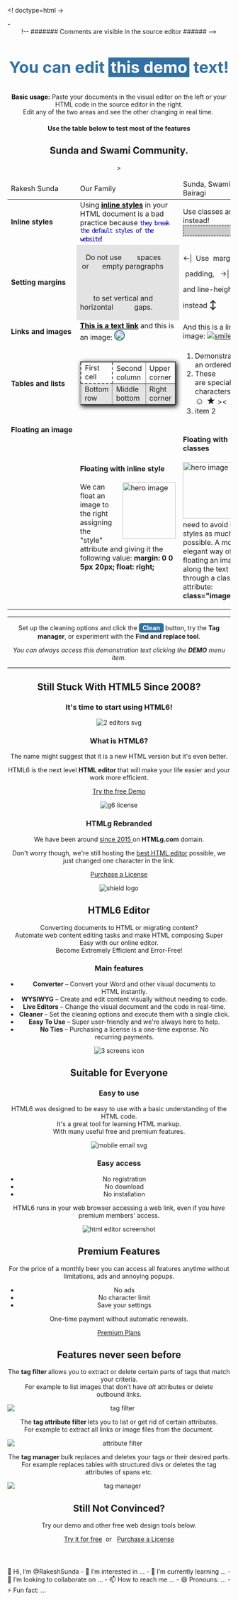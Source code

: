 <! doctype=html ->
<html>-
  <head>
    <header>
     !-- ####### Comments are visible in the source editor ###### -->
<h3 style="color: #3271a2; font-size: 36px;">You can edit <span style="background-color: #3271a2; color: #ffffff; padding: 0 5px;">this demo</span> text!</h3>
<p><strong style="color: #000;">Basic usage:</strong> Paste your documents in the visual editor on the left or your HTML code in the source editor in the right. <br />Edit any of the two areas and see the other changing in real time.&nbsp;</p>
<h4>Use the table below to test most of the features</h4>
<table class="Asian History Table" style="vertical-align: top;">
<thead><h2>Sunda and Swami Community. </h2>>
<tr>
	<td>Rakesh Sunda</td>
	<td style="width: 48%;">Our Family</td>
	<td style="width: 48%;">Sunda, Swami and Bairagi</td>
</tr>
</thead>
<tbody>
<tr>
<td style="min-width: 140px;"><strong>Inline styles</strong></td>
<td>Using <span style="font-weight: bold; color: #000; text-decoration: underline;">inline styles</span> in your HTML document is a bad practice because <strong style="font-weight: normal; font-size: 1.1em; color: #00a; font-family: monospace; letter-spacing: -2px;">they break the default styles of the website</strong>!</td>
<td>Use classes and IDs instead!
<div style="height: 20px; width: 100%; border: 3px dotted #888; background-color: rgba(0,0,0,0.2);">&nbsp;</div>
</td>
</tr>
<tr>
<td><strong>Setting margins</strong></td>
<td style="background-color: rgba(0,0,0,0.1);">
<p>&nbsp;&nbsp;&nbsp;Do not use &nbsp; &nbsp; &nbsp; &nbsp;spaces &nbsp; &nbsp; &nbsp;or &nbsp; &nbsp; &nbsp; empty paragraphs</p>
<p>&nbsp;</p>
<p>&nbsp; &nbsp; &nbsp; &nbsp;to set vertical and horizontal &nbsp; &nbsp; &nbsp; &nbsp; &nbsp; gaps.</p>
</td>
<td><span style="line-height: 35px;">&larr;| &nbsp;Use <span style="margin: 5px;">margin, &nbsp;&nbsp;</span> <span style="padding: 5px;">padding, &nbsp; &rarr;|</span> <br />and line-height instead <strong style="font-size: 20px;">↕</strong> </span></td>
</tr>
<tr>
<td><strong>Links and images</strong></td>
<td><a style="font-weight: bold; color: #000; cursor: pointer; text-decoration: underline;" title="Demo link" rel="nofollow" href="https://html-online.com" target="_blank">This is a text link</a> and this is an image: <img style="border: 2px solid #3271a2; border-radius: 15px;" src="/img/smiley.png" alt="laughing" width="20" height="20" /></td>
<td>And this is a link image: <a style="cursor: pointer;" title="Image link" rel="nofollow" href="https://html6.com" target="_blank"><img src="/img/smiley.png" alt="smiley" /></a></td>
</tr>
<tr>
<td><strong>Tables and lists</strong></td>
<td>
<table style="margin: auto; box-shadow: 3px 3px 10px #000;" border="1">
<tbody>
<tr style="border-top: 2px solid #555;">
<td style="border: 2px dashed #555;">First cell</td>
<td>Second column</td>
<td>Upper corner</td>
</tr>
<tr style="background-color: rgba(0,0,0,0.1);">
<td>Bottom row</td>
<td>Middle bottom</td>
<td>Right corner</td>
</tr>
</tbody>
</table>
</td>
<td>
<ol>
<li>Demonstrating an ordered list</li>
<li>These are&nbsp;special characters: <span style="color: red; font-size: 17px;">&hearts;</span> <strong style="font-size: 20px;">☺ ★</strong> &gt;&lt;</li>
<li>item 2</li>
</ol>
</td>
</tr>
<tr>
<td valign="top"><strong>Floating an image</strong></td>
<td>
<h4>Floating with inline style</h4>
<p><img style="margin: 0 0 5px 20px; float: right;" src="https://html6.com/img/hero-400.png" alt="hero image" width="120" height="127" />We can float an image to the right assigning the "style" attribute and giving it the following value: <strong>margin: 0 0 5px 20px; float: right;</strong></p>
</td>
<td>
<h4>Floating with classes</h4>
<p><img class="imageRight" src="https://html6.com/img/hero-400.png" alt="hero image" width="120" height="127" />We need to avoid inline styles as much as possible. A more elegant way of floating an image along the text is through a class or ID attribute: <strong>class="imageRight"</strong></p>
</td>
</tr>
</tbody>
</table>
<hr />
<p>Set up the cleaning options and click the <span style="background-color: #3271a2; color: #fff; display: inline-block; padding: 2px 8px; font-weight: bold; border-radius: 5px;">Clean</span> button, try the <strong>Tag manager</strong>, or experiment with the <strong>Find and replace tool</strong>.</p>
<p><em>You can always access this demonstration text clicking the <strong>DEMO</strong> menu item.</em></p>
<hr />
<h2 style="text-align: center;">Still Stuck With HTML5 Since&nbsp;2008?</h2>
<h3 style="text-align: center;">It's&nbsp;time to start using&nbsp;HTML6!</h3>
<div class="alignCenter">
<div class="inlineBlock width400">
<div class="inlineBlock width100">
<p><img src="https://html6.com/img/editor.svg" alt="2 editors svg" /></p>
</div>
<div class="inlineBlock width200">
<h3>What is HTML6?</h3>
<p>The name might suggest that it is a new HTML version but it's even&nbsp;better.</p>
<p>HTML6 is the next level <strong>HTML editor&nbsp;</strong>that will make your life&nbsp;easier and your work more&nbsp;efficient.</p>
<p><a class="demoButton" rel="nofollow" href="https://html6.com/editor/">Try the free Demo</a></p>
</div>
</div>
<div class="inlineBlock width400">
<div class="inlineBlock width100">
<p><img src="https://html6.com/img/license.svg" alt="g6 license" /></p>
</div>
<div class="inlineBlock width200">
<h3>HTMLg Rebranded</h3>
<p>We have been around <a rel="nofollow" href="https://web.archive.org/web/20151003110959/http://htmlg.com/" target="_blank">since 2015 </a> on <strong>HTMLg.com</strong>&nbsp;domain.</p>
<p>Don't worry though, we're still hosting the <a rel="nofollow" href="https://html6.com/editor/">best HTML&nbsp;editor</a> possible, we just changed one character in&nbsp;the&nbsp;link.</p>
<p><a class="demoButton" rel="nofollow" href="https://html6.com/license/">Purchase a License</a></p>
</div>
</div>
</div>
<div class="alignCenter">
<div class="inlineBlock width500">
<div class="inlineBlock width100">
<p><img src="https://html6.com/img/hero-400.png" alt="shield logo" /></p>
</div>
<div class="inlineBlock width300">
<h2>HTML6&nbsp;Editor</h2>
<p>Converting documents to HTML or migrating content?<br />Automate web content editing tasks and make HTML composing Super Easy with our online editor.<br />Become Extremely Efficient and&nbsp;Error-Free!</p>
</div>
</div>
</div>
<h3>Main features</h3>
<ul>
<li><strong>Converter</strong> &ndash; Convert your Word and other visual documents to HTML&nbsp;instantly.</li>
<li><strong>WYSIWYG</strong> &ndash; Create and edit content visually without needing to&nbsp;code.</li>
<li><strong>Live Editors</strong> &ndash; Change the visual document and the code in&nbsp;real-time.</li>
<li><strong>Cleaner</strong> &ndash; Set the cleaning options and execute them with a single&nbsp;click.</li>
<li><strong>Easy To Use</strong> &ndash; Super user-friendly and we're always here to&nbsp;help.</li>
<li><strong>No Ties</strong> &ndash; Purchasing a license is a one-time expense. No recurring&nbsp;payments.</li>
</ul>
<div class="alignCenter">
<div class="inlineBlock">
<div class="inlineBlock width100">
<p><img src="https://html6.com/img/perfico.svg" alt="3 screens icon" /></p>
</div>
<div class="inlineBlock width250">
<h2>Suitable for Everyone</h2>
<h3>Easy to use</h3>
<p>HTML6 was designed to be easy to use with a basic understanding of the HTML code.<br />It's a great tool for learning HTML markup.<br />With many useful free and premium&nbsp;features.</p>
</div>
</div>
<div class="inlineBlock width400">
<div class="inlineBlock width100">
<p><img src="https://html6.com/img/flexico.svg" alt="mobile email svg" /></p>
</div>
<div class="inlineBlock width200">
<h3>Easy access</h3>
<ul>
<li>No registration</li>
<li>No download</li>
<li>No installation</li>
</ul>
<p>HTML6 runs in your web browser accessing a web link, even if you have premium members' access.</p>
</div>
</div>
</div>
<div class="alignCenter">
<div class="inlineBlock width600">
<div class="inlineBlock width200">
<p><img src="https://html6.com/img/bnb.png" alt="html editor screenshot" /></p>
</div>
<div class="inlineBlock width300">
<h2>Premium Features</h2>
<p>For the price of a monthly beer you can access all features anytime without limitations, ads and annoying popups.</p>
<ul>
<li>No ads</li>
<li>No character limit</li>
<li>Save your settings</li>
</ul>
<p>One-time payment without automatic renewals.</p>
<p><a class="demoButton" rel="nofollow" href="https://html6.com/license/">Premium Plans</a></p>
</div>
</div>
</div>
<h2>Features never seen before</h2>
<p>The <strong>tag filter </strong>allows you to extract or delete certain parts of tags that match your&nbsp;criteria.<br />For example to list images that don't have <em>alt</em> attributes or delete outbound&nbsp;links.</p>
<p><img src="https://html6.com/img/panel/tag-filter.png" alt="tag filter" style="display: block; margin-left: auto; margin-right: auto;" /></p>
<p>The <strong>tag attribute filter </strong>lets you to list or get rid of certain attributes.<br />For example to extract all links or image files from the document.</p>
<p><img src="https://html6.com/img/panel/tag-attribute-filter.png" alt="attribute filter" style="display: block; margin-left: auto; margin-right: auto;" /></p>
<p>The <strong>tag manager </strong>bulk replaces and deletes your tags or their desired&nbsp;parts.<br />For example replaces tables with structured divs or deletes the tag attributes of spans&nbsp;etc.</p>
<p><img src="https://html6.com/img/panel/html-tag-manager.png" alt="tag manager" style="display: block; margin-left: auto; margin-right: auto;" /></p>
<h2 style="text-align: center;"><span>Still Not Convinced?</span></h2>
<p style="text-align: center;">Try our demo and other free web design tools below.</p>
<p style="text-align: center;"><a class="demoButton" rel="nofollow" href="https://html6.com/editor/">Try it for free</a> &nbsp;<span>or&nbsp; &nbsp;</span><a class="demoButton" rel="nofollow" href="https://html6.com/license/">Purchase a License</a></p>
    </header>
  </head> 👋 Hi, I’m @RakeshSunda
- 👀 I’m interested in ...
- 🌱 I’m currently learning ...
- 💞️ I’m looking to collaborate on ...
- 📫 How to reach me ...
- 😄 Pronouns: ...
- ⚡ Fun fact: ...
</html>
<!---
RakeshSunda/RakeshSunda is a ✨ special ✨ repository because its `README.md` (this file) appears on your GitHub profile.
You can click the Preview link to take a look at your changes.
--->
